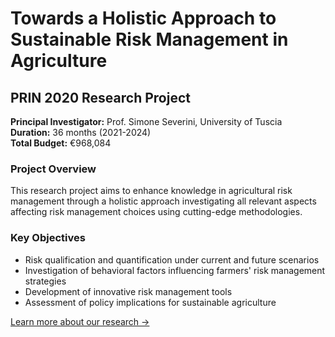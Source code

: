# Towards a Holistic Approach to Sustainable Risk Management in Agriculture

## PRIN 2020 Research Project

**Principal Investigator:** Prof. Simone Severini, University of Tuscia  
**Duration:** 36 months (2021-2024)  
**Total Budget:** €968,084  

### Project Overview

This research project aims to enhance knowledge in agricultural risk management through a holistic approach investigating all relevant aspects affecting risk management choices using cutting-edge methodologies.

### Key Objectives

- Risk qualification and quantification under current and future scenarios
- Investigation of behavioral factors influencing farmers' risk management strategies
- Development of innovative risk management tools
- Assessment of policy implications for sustainable agriculture

[Learn more about our research →](research/work-packages.md)
